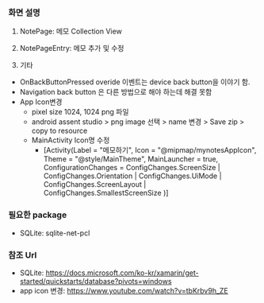 ### 화면 설명
1. NotePage: 메모 Collection View
2. NotePageEntry: 메모 추가 및 수정

3. 기타
  - OnBackButtonPressed overide 이벤트는 device back button을 이야기 함.
  - Navigation back button 은 다른 방법으로 해야 하는데 해결 못함
  - App Icon변경
    - pixel size 1024, 1024 png 파일
    - android assent studio > png image 선택 > name 변경 > Save zip >  copy to resource
    - MainActivity Icon명 수정
      - [Activity(Label = "메모하기", Icon = "@mipmap/mynotesAppIcon", Theme = "@style/MainTheme", MainLauncher = true, ConfigurationChanges = ConfigChanges.ScreenSize | ConfigChanges.Orientation | ConfigChanges.UiMode | ConfigChanges.ScreenLayout | ConfigChanges.SmallestScreenSize )]
   

### 필요한 package
  - SQLite: sqlite-net-pcl

### 참조 Url
  - SQLite: https://docs.microsoft.com/ko-kr/xamarin/get-started/quickstarts/database?pivots=windows
  - app icon 변경: https://www.youtube.com/watch?v=tbKrbv9h_ZE
